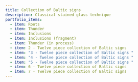 ```yaml
---
title: Collection of Baltic signs
description: Classical stained glass technique
portfolio_items:
  - item: Roots
  - item: Thunder
  - item: Inclusions
  - item: Inclusions (fragment)
  - item: Thunder (in process)
  - item: 2 - Twelve piece collection of Baltic signs
  - item: "3 - Twelve piece collection of Baltic signs "
  - item: "4 - Twelve piece collection of Baltic signs "
  - item: "5 - Twelve piece collection of Baltic signs "
  - item: 6 - Twelve piece collection of Baltic signs
  - item: 7 - Twelve piece collection of Baltic signs
---
```

